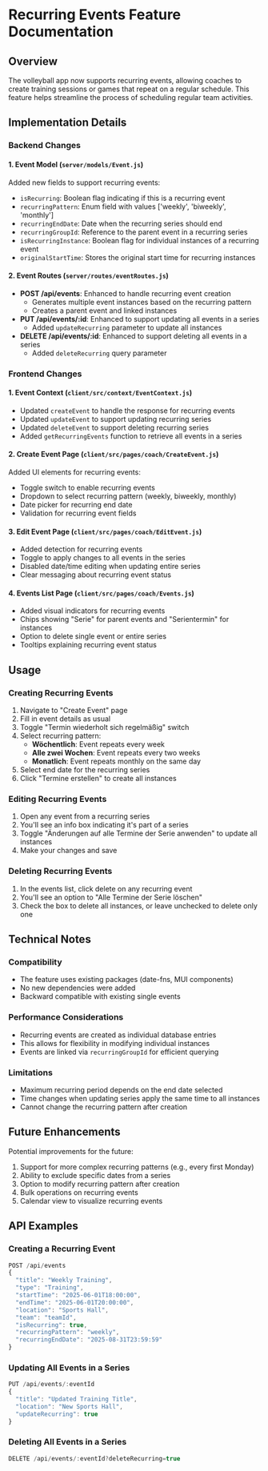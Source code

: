 # Recurring Events Feature Documentation

## Overview
The volleyball app now supports recurring events, allowing coaches to create training sessions or games that repeat on a regular schedule. This feature helps streamline the process of scheduling regular team activities.

## Implementation Details

### Backend Changes

#### 1. Event Model (`server/models/Event.js`)
Added new fields to support recurring events:
- `isRecurring`: Boolean flag indicating if this is a recurring event
- `recurringPattern`: Enum field with values ['weekly', 'biweekly', 'monthly']
- `recurringEndDate`: Date when the recurring series should end
- `recurringGroupId`: Reference to the parent event in a recurring series
- `isRecurringInstance`: Boolean flag for individual instances of a recurring event
- `originalStartTime`: Stores the original start time for recurring instances

#### 2. Event Routes (`server/routes/eventRoutes.js`)
- **POST /api/events**: Enhanced to handle recurring event creation
  - Generates multiple event instances based on the recurring pattern
  - Creates a parent event and linked instances
- **PUT /api/events/:id**: Enhanced to support updating all events in a series
  - Added `updateRecurring` parameter to update all instances
- **DELETE /api/events/:id**: Enhanced to support deleting all events in a series
  - Added `deleteRecurring` query parameter

### Frontend Changes

#### 1. Event Context (`client/src/context/EventContext.js`)
- Updated `createEvent` to handle the response for recurring events
- Updated `updateEvent` to support updating recurring series
- Updated `deleteEvent` to support deleting recurring series
- Added `getRecurringEvents` function to retrieve all events in a series

#### 2. Create Event Page (`client/src/pages/coach/CreateEvent.js`)
Added UI elements for recurring events:
- Toggle switch to enable recurring events
- Dropdown to select recurring pattern (weekly, biweekly, monthly)
- Date picker for recurring end date
- Validation for recurring event fields

#### 3. Edit Event Page (`client/src/pages/coach/EditEvent.js`)
- Added detection for recurring events
- Toggle to apply changes to all events in the series
- Disabled date/time editing when updating entire series
- Clear messaging about recurring event status

#### 4. Events List Page (`client/src/pages/coach/Events.js`)
- Added visual indicators for recurring events
- Chips showing "Serie" for parent events and "Serientermin" for instances
- Option to delete single event or entire series
- Tooltips explaining recurring event status

## Usage

### Creating Recurring Events
1. Navigate to "Create Event" page
2. Fill in event details as usual
3. Toggle "Termin wiederholt sich regelmäßig" switch
4. Select recurring pattern:
   - **Wöchentlich**: Event repeats every week
   - **Alle zwei Wochen**: Event repeats every two weeks
   - **Monatlich**: Event repeats monthly on the same day
5. Select end date for the recurring series
6. Click "Termine erstellen" to create all instances

### Editing Recurring Events
1. Open any event from a recurring series
2. You'll see an info box indicating it's part of a series
3. Toggle "Änderungen auf alle Termine der Serie anwenden" to update all instances
4. Make your changes and save

### Deleting Recurring Events
1. In the events list, click delete on any recurring event
2. You'll see an option to "Alle Termine der Serie löschen"
3. Check the box to delete all instances, or leave unchecked to delete only one

## Technical Notes

### Compatibility
- The feature uses existing packages (date-fns, MUI components)
- No new dependencies were added
- Backward compatible with existing single events

### Performance Considerations
- Recurring events are created as individual database entries
- This allows for flexibility in modifying individual instances
- Events are linked via `recurringGroupId` for efficient querying

### Limitations
- Maximum recurring period depends on the end date selected
- Time changes when updating series apply the same time to all instances
- Cannot change the recurring pattern after creation

## Future Enhancements
Potential improvements for the future:
1. Support for more complex recurring patterns (e.g., every first Monday)
2. Ability to exclude specific dates from a series
3. Option to modify recurring pattern after creation
4. Bulk operations on recurring events
5. Calendar view to visualize recurring events

## API Examples

### Creating a Recurring Event
```javascript
POST /api/events
{
  "title": "Weekly Training",
  "type": "Training",
  "startTime": "2025-06-01T18:00:00",
  "endTime": "2025-06-01T20:00:00",
  "location": "Sports Hall",
  "team": "teamId",
  "isRecurring": true,
  "recurringPattern": "weekly",
  "recurringEndDate": "2025-08-31T23:59:59"
}
```

### Updating All Events in a Series
```javascript
PUT /api/events/:eventId
{
  "title": "Updated Training Title",
  "location": "New Sports Hall",
  "updateRecurring": true
}
```

### Deleting All Events in a Series
```javascript
DELETE /api/events/:eventId?deleteRecurring=true